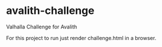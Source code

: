 # avalith-challenge
Valhalla Challenge for Avalith

For this project to run just render challenge.html in a browser.
